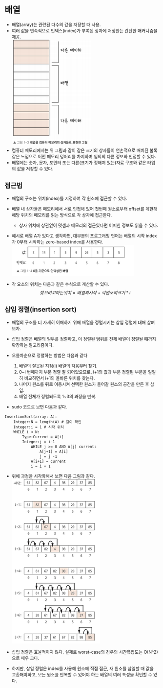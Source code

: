 # 배열
* 배열(array)는 관련된 다수의 값을 저장할 때 사용.
* 여러 값을 연속적으로 인덱스(index)가 부여된 상자에 저장한는 간단한 매커니즘을 제공.  
![alt text](./imgs/배열.png)
* 컴퓨터 메모리에서는 위 그림과 같이 같은 크기의 상자들이 연손적으로 배치된 불록같은 느낌으로 어떤 메모리 덩어리를 차지하며 임의의 다른 정보와 인접할 수 있다.
* 배열에는 숫자, 문자, 포인터 또는 다른(크기가 정해져 있는)자료 구조와 같은 타입의 값을 저장할 수 있다.


## 접근법
* 배열의 구조는 위치(index)를 지정하여 각 원소에 접근할 수 있다.
* 배열 내 상자들은 메모리에서 서로 인접해 있어 첫번째 원소로부터 offset를 계한해 해당 위치의 메모리를 읽는 방식으로 각 상자에 접근한다.
    * 상자 위치에 상관없이 덧셈과 메모리의 접근있다면 어떠한 정보도 읽을 수 있다.

* 예시로 배열 A가 있다고 생각하면, 대부분의 프로그래밍 언어는 배열의 시작 index가 0부터 시작하는 zero-based index를 사용한다.  
![alt text](./imgs/배열2.png)  
* 각 요소의 위치는 다음과 같은 수식으로 계산할 수 있다.
$$ 찾으려고 하는 위치 = 배열의 시작 + 각 원소의 크기 * i$$


## 삽입 정렬(insertion sort)
* 배열의 구조를 더 자세히 이해하기 위해 배열을 정렬시키는 삽입 정렬에 대해 살펴보자.
* 삽입 정렬은 배열의 일부를 정렬하고, 이 정렬된 범위를 전체 배열이 정렬될 떄까지 확장하는 알고리즘이다.

* 오름차순으로 정렬하는 방법은 다음과 같다
    1. 배열의 잘못된 지점(i) 배열의 처음부터 찾기.
    2. 0~i 번째까지 부분 정렬 잘 되어있으므로, i+1의 값과 부분 정렬된 부분을 일일히 비교하면서 i+1의 올바른 위치를 찾는다.
    3. 나머지 원소를 뒤로 이동시켜 선택한 원소가 들어갈 원소의 공간을 만든 후 삽입.
    4. 배열 전체가 정렬되도록 1~3의 과정을 반복.

* sudo 코드르 보면 다음과 같다.
```
InsertionSort(array: A):
    Integer:N = length(A) # 길이 확인
    Integer:i = 1 # 시작 위치
    WHILE i < N: 
        Type:Current = A[i] 
        Integer:j = i-1
            WHILE j >= 0 AND A[j] current:
                A[j+1] = A[i]
                j = j -1
            A[i+1] = current
            i = i + 1
```
* 위에 과정을 시각화해서 보면 다음 그림과 같다.  
![alt text](./imgs/삽입정렬.png)  

* 삽입 정렬은 효율적이지 않다. 실제로 worst-case의 경우의 시간복잡도는 O(N^2)으로 매우 크다.
* 하지만, 삽입 정렬은 index를 사용해 원소에 직접 접근, 새 원소를 삽일할 때 값을 교환해야하고, 모든 원소를 반복할 수 있어야 하는 배열의 여러 특성을 확인할 수 있다.